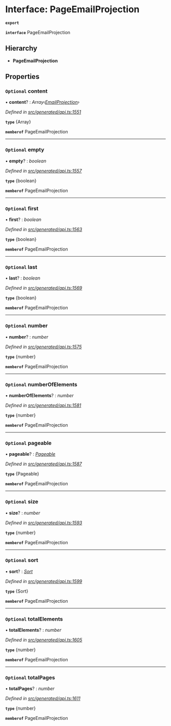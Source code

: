 # Interface: PageEmailProjection

**`export`** 

**`interface`** PageEmailProjection

## Hierarchy

* **PageEmailProjection**

## Properties

### `Optional` content

• **content**? : *Array‹[EmailProjection](_generated_api_.emailprojection.md)›*

*Defined in [src/generated/api.ts:1551](https://github.com/mailslurp/mailslurp-client-ts-js/blob/5d485ad/src/generated/api.ts#L1551)*

**`type`** {Array<EmailProjection>}

**`memberof`** PageEmailProjection

___

### `Optional` empty

• **empty**? : *boolean*

*Defined in [src/generated/api.ts:1557](https://github.com/mailslurp/mailslurp-client-ts-js/blob/5d485ad/src/generated/api.ts#L1557)*

**`type`** {boolean}

**`memberof`** PageEmailProjection

___

### `Optional` first

• **first**? : *boolean*

*Defined in [src/generated/api.ts:1563](https://github.com/mailslurp/mailslurp-client-ts-js/blob/5d485ad/src/generated/api.ts#L1563)*

**`type`** {boolean}

**`memberof`** PageEmailProjection

___

### `Optional` last

• **last**? : *boolean*

*Defined in [src/generated/api.ts:1569](https://github.com/mailslurp/mailslurp-client-ts-js/blob/5d485ad/src/generated/api.ts#L1569)*

**`type`** {boolean}

**`memberof`** PageEmailProjection

___

### `Optional` number

• **number**? : *number*

*Defined in [src/generated/api.ts:1575](https://github.com/mailslurp/mailslurp-client-ts-js/blob/5d485ad/src/generated/api.ts#L1575)*

**`type`** {number}

**`memberof`** PageEmailProjection

___

### `Optional` numberOfElements

• **numberOfElements**? : *number*

*Defined in [src/generated/api.ts:1581](https://github.com/mailslurp/mailslurp-client-ts-js/blob/5d485ad/src/generated/api.ts#L1581)*

**`type`** {number}

**`memberof`** PageEmailProjection

___

### `Optional` pageable

• **pageable**? : *[Pageable](_generated_api_.pageable.md)*

*Defined in [src/generated/api.ts:1587](https://github.com/mailslurp/mailslurp-client-ts-js/blob/5d485ad/src/generated/api.ts#L1587)*

**`type`** {Pageable}

**`memberof`** PageEmailProjection

___

### `Optional` size

• **size**? : *number*

*Defined in [src/generated/api.ts:1593](https://github.com/mailslurp/mailslurp-client-ts-js/blob/5d485ad/src/generated/api.ts#L1593)*

**`type`** {number}

**`memberof`** PageEmailProjection

___

### `Optional` sort

• **sort**? : *[Sort](_generated_api_.sort.md)*

*Defined in [src/generated/api.ts:1599](https://github.com/mailslurp/mailslurp-client-ts-js/blob/5d485ad/src/generated/api.ts#L1599)*

**`type`** {Sort}

**`memberof`** PageEmailProjection

___

### `Optional` totalElements

• **totalElements**? : *number*

*Defined in [src/generated/api.ts:1605](https://github.com/mailslurp/mailslurp-client-ts-js/blob/5d485ad/src/generated/api.ts#L1605)*

**`type`** {number}

**`memberof`** PageEmailProjection

___

### `Optional` totalPages

• **totalPages**? : *number*

*Defined in [src/generated/api.ts:1611](https://github.com/mailslurp/mailslurp-client-ts-js/blob/5d485ad/src/generated/api.ts#L1611)*

**`type`** {number}

**`memberof`** PageEmailProjection
